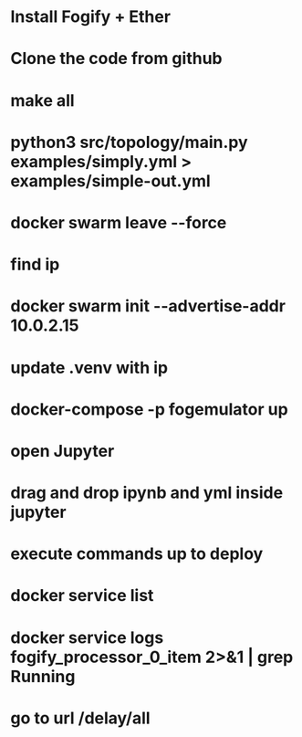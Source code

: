 # Install Fogify + Ether

# Clone the code from github

# make all

# python3 src/topology/main.py examples/simply.yml > examples/simple-out.yml

# docker swarm leave --force

# find ip

# docker swarm init --advertise-addr 10.0.2.15

# update .venv with ip

# docker-compose -p fogemulator up

# open Jupyter

# drag and drop ipynb and yml inside jupyter

# execute commands up to deploy

# docker service list

# docker service logs fogify_processor_0_item 2>&1 | grep Running

# go to url /delay/all
